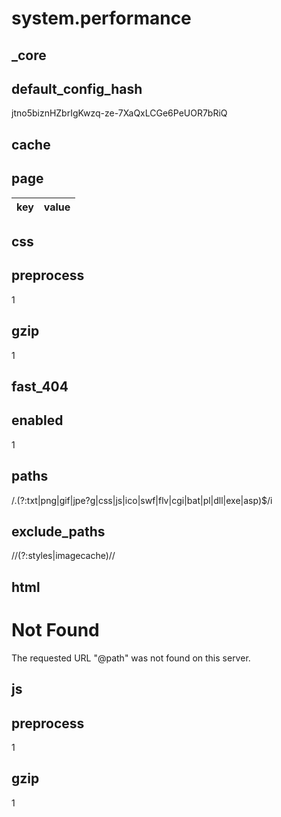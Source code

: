 # system.performance

## _core

## default_config_hash
jtno5biznHZbrIgKwzq-ze-7XaQxLCGe6PeUOR7bRiQ

## cache

## page
|key|value|
|-|-|


## css

## preprocess
1

## gzip
1

## fast_404

## enabled
1

## paths
/\.(?:txt|png|gif|jpe?g|css|js|ico|swf|flv|cgi|bat|pl|dll|exe|asp)$/i

## exclude_paths
/\/(?:styles|imagecache)\//

## html
<!DOCTYPE html><html><head><title>404 Not Found</title></head><body><h1>Not Found</h1><p>The requested URL "@path" was not found on this server.</p></body></html>

## js

## preprocess
1

## gzip
1
